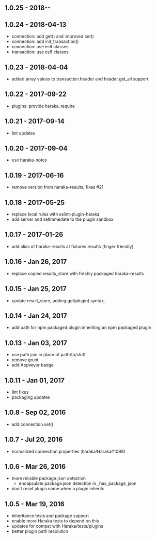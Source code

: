 
## 1.0.25 - 2018-__-__


## 1.0.24 - 2018-04-13

- connection: add get() and improved set()
- connection: add init_transaction()
- connection: use es6 classes
- transaction: use es6 classes

## 1.0.23 - 2018-04-04

- added array values to transaction.header and header.get_all support

## 1.0.22 - 2017-09-22

- plugins: provide haraka_require

## 1.0.21 - 2017-09-14

- lint updates

## 1.0.20 - 2017-09-04

- use [haraka-notes](https://github.com/haraka/haraka-notes)

## 1.0.19 - 2017-06-16

- remove version from haraka-results, fixes #21

## 1.0.18 - 2017-05-25

- replace local rules with eslint-plugin-haraka
- add server and setImmedate to the plugin sandbox

## 1.0.17 - 2017-01-26

- add alias of haraka-results at fixtures.results (finger friendly)

## 1.0.16 - Jan 26, 2017

- replace copied results_store with freshly packaged haraka-results

## 1.0.15 - Jan 25, 2017

- update result_store, adding get(plugin) syntax.

## 1.0.14 - Jan 24, 2017

- add path for npm packaged plugin inheriting an npm packaged plugin

## 1.0.13 - Jan 03, 2017

- use path.join in place of path/to/stuff
- remove grunt
- add Appveyor badge

## 1.0.11 - Jan 01, 2017

- lint fixes
- packaging updates

## 1.0.8 - Sep 02, 2016

- add connection.set()

## 1.0.7 - Jul 20, 2016

- normalized connection properties (haraka/Haraka#1098)

## 1.0.6 - Mar 26, 2016

- more reliable package.json detection
    * encapsulate package.json detection in _has_package_json
- don't reset plugin.name when a plugin inherits

## 1.0.5 - Mar 19, 2016

- inheritance tests and package support
- enable more Haraka tests to depend on this
- updates for compat with Haraka/tests/plugins
- better plugin path resolution
